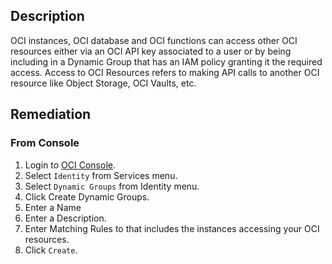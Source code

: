 ## Description

OCI instances, OCI database and OCI functions can access other OCI resources either via an OCI API key associated to a user or by being including in a Dynamic Group that has an IAM policy granting it the required access. Access to OCI Resources refers to making API calls to another OCI resource like Object Storage, OCI Vaults, etc.

## Remediation

### From Console

1. Login to [OCI Console](https://www.oracle.com/cloud/).
2. Select `Identity` from Services menu.
3. Select `Dynamic Groups` from Identity menu.
4. Click Create Dynamic Groups.
5. Enter a Name
6. Enter a Description.
7. Enter Matching Rules to that includes the instances accessing your OCI resources.
8. Click `Create`.